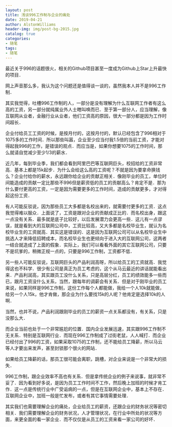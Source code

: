 ```yaml
---
layout: post
title: 浅谈996工作制与企业的痛处
date: 2019-04-21
author: AlstonWilliams
header-img: img/post-bg-2015.jpg
catalog: true
categories:
- 随笔
tags:
- 随笔
---
```


最近关于996的话题很火，相关的Github项目甚至一度成为Github上Star上升最快的项目．

网上声音那么多，我认为这个问题还是值得谈一谈的，虽然我本人并不是996工作制．

其实我觉得，吐槽996工作制的人，一部分是没有理解为什么互联网工作者有这么高的工资，另一部分就纯属业外人士瞎叫唤而已．至于第一部分人，应当理解，像互联网从业者，金融行业从业者，他们工资高的原因，很大一部分都是因为工作时间超长．

企业付给员工工资的时候，是按月付的，这按月付的，默认已经包含了996相对于1075多的工作时间．所以那些叫嚣，企业至少应当付我1.5倍的当前工资，才能对得起我996的工作，是错误的观点．而应当是，如果你想要1075的工作时间，那么就请自觉减少至少1/3的薪水．

近几年，每到毕业季，我们都会看到阿里巴巴等互联网巨头，校招给的工资非常高．基本上都是15k起步．为什么会给这么高的工资呢？不就是因为要拿命换钱么？企业付给你的薪水，永远跟你给企业的贡献正相关．像刚毕业的员工，单位时间能造成的贡献一定比那些不996但是薪资低的员工的贡献高么？肯定不是．那为什么要付更高的工资，一定是因为需要更多的工作时间，造成的贡献更多，才对得起这份工资．

有人可能反驳说，因为那些员工大多都是名校出来的，就需要付更多的工资．这点我觉得难以服众．上面说了，工资是跟对企业的贡献成正比的．而名校出身，跟这一点没有关系．最多就是底子比较好，以后发展潜力会更高一些．这儿有一点谬误，就是看到大的互联网公司中，工资比较高，又大多都是名校毕业生，就认为名校毕业生的工资就高．其实这是错误的．这是因为互联网公司可以从名校毕业生中挑选人才来降低招聘成本，而名校毕业生也更倾向于进入大的互联网公司，这两者一结合就造成了上面的假象．实际上，我们可以看看外面的其它互联网公司，只要不是坑爹的，稍微正规一点的，只要是996工作制，工资都不低．

另一些人可能反驳说，互联网巨头的产品利润高呀，所以给员工的工资就高．我觉得这也不科学．很少有公司是真正为员工考虑的，这个从马云最近的讲话就能看出来．产品利润高，其实跟员工没什么关系，只是高层分红，员工的绩效能多一些而已，跟月工资没什么关系，当然，跟每年的调薪会有关系．但是对于刚毕业的员工来说，如果同样是996工作制，这份工作每个人都能做，我给一个人10k就能做，给另一个人15k，他才肯做，那企业为什么要找15k的人呢？他肯定是选择10k的人啊．

当然，也并不说，产品利润跟刚毕业的员工的薪资一点关系都没有，有关系，只是没那么大．

而企业当前也处于一个非常尴尬的位置．国内企业发展迅速，其实跟996工作制不无关系．特别是互联网行业．而现在996工作制成了过街老鼠，人人喊打．而企业已经付出了996的工资，如果采取1075的工作制，还不能给员工降薪，所以马云等人才要出来发声，甚至封锁那个很火的网站．

如果给员工降薪的话，那员工很可能会离职，跳槽，对企业来说是一个非常大的损失．

996工作制，跟企业效率不高也有关系．但是拿传统企业的例子来说事，就非常不妥了．因为看到好多说，是因为员工工作时间不工作，然后晚上加班的时候才肯工作．这一点是传统行业中广受诟病的一点，但是在互联网企业中，基本上不存在．互联网企业中，加班一般是忙发布，或者有其它事情需要处理．

其实我们也需要理解企业的痛处，企业给员工的薪资，还跟企业的财务状况等密切相关．我们需要理解企业的财务状况，人才管理状况，在行业中所处的状况等方面，来更全面的看一家企业．而不仅仅是从员工的工资来看一家公司的好坏．


